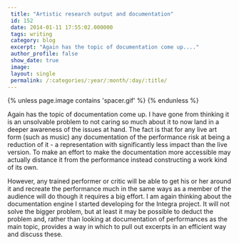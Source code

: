 ```yaml
---
 title: "Artistic research output and documentation"
 id: 152
 date: 2014-01-11 17:55:02.000000
 tags: writing
 category: blog
 excerpt: "Again has the topic of documentation come up...."
 author_profile: false
 show_date: true
 image: 
 layout: single
 permalink: /:categories/:year/:month/:day/:title/
---
```

{% unless page.image contains 'spacer.gif' %}
{% endunless %}

Again has the topic of documentation come up. I have gone from thinking it is an unsolvable problem to not caring so much about it to now land in a deeper awareness of the issues at hand. The fact is that for any live art form (such as music) any documentation of the performance risk at being a reduction of it - a representation with significantly less impact than the live version. To make an effort to make the documentation more accessible may actually distance it from the performance instead constructing a work kind of its own.

However, any trained performer or critic will be able to get his or her around it and recreate the performance much in the same ways as a member of the audience will do though it requires a big effort. I am again thinking about the documentation engine I started developing for the Integra project. It will not solve the bigger problem, but at least it may be possible to deduct the problem and, rather than looking at documentation of performances as the main topic, provides a way in which to pull out excerpts in an efficient way and discuss these.
